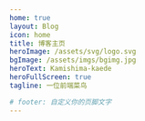 ```yaml
---
home: true
layout: Blog
icon: home
title: 博客主页
heroImage: /assets/svg/logo.svg
bgImage: /assets/imgs/bgimg.jpg
heroText: Kamishima-kaede
heroFullScreen: true
tagline: 一位前端菜鸟

# footer: 自定义你的页脚文字
---
```

